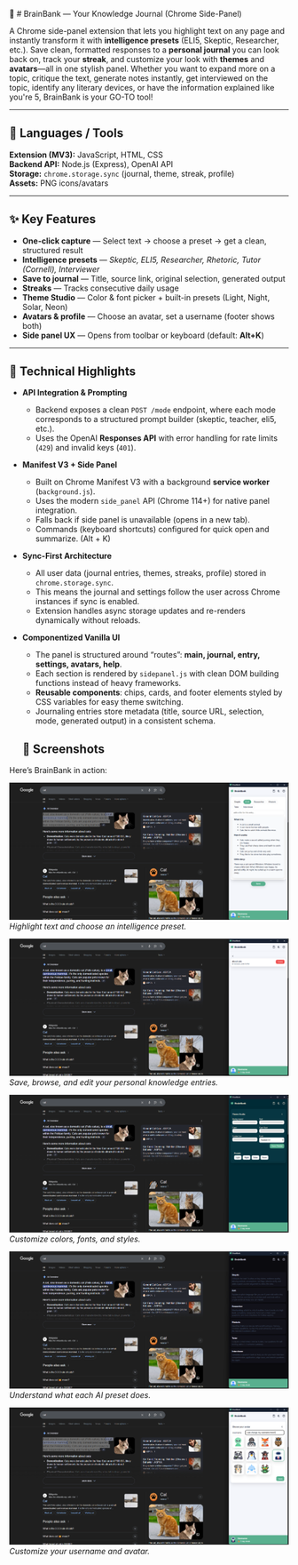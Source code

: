 🧠 # BrainBank — Your Knowledge Journal (Chrome Side-Panel)

A Chrome side-panel extension that lets you highlight text on any page and instantly transform it with **intelligence presets** (ELI5, Skeptic, Researcher, etc.). Save clean, formatted responses to a **personal journal** you can look back on, track your **streak**, and customize your look with **themes** and **avatars**—all in one stylish panel. Whether you want to expand more on a topic, critique the text, generate notes instantly, get interviewed on the topic, identify any literary devices, or have the information explained like you're 5, BrainBank is your GO-TO tool!

---

## 🧰 Languages / Tools

**Extension (MV3):** JavaScript, HTML, CSS  
**Backend API:** Node.js (Express), OpenAI API  
**Storage:** `chrome.storage.sync` (journal, theme, streak, profile)  
**Assets:** PNG icons/avatars

---

## ✨ Key Features

- **One-click capture** — Select text → choose a preset → get a clean, structured result
- **Intelligence presets** — *Skeptic, ELI5, Researcher, Rhetoric, Tutor (Cornell), Interviewer*
- **Save to journal** — Title, source link, original selection, generated output
- **Streaks** — Tracks consecutive daily usage
- **Theme Studio** — Color & font picker + built-in presets (Light, Night, Solar, Neon)
- **Avatars & profile** — Choose an avatar, set a username (footer shows both)
- **Side panel UX** — Opens from toolbar or keyboard (default: **Alt+K**)

---

## 🧩 Technical Highlights

- **API Integration & Prompting**  
  - Backend exposes a clean `POST /mode` endpoint, where each mode corresponds to a structured prompt builder (skeptic, teacher, eli5, etc.).  
  - Uses the OpenAI **Responses API** with error handling for rate limits (`429`) and invalid keys (`401`).  

- **Manifest V3 + Side Panel**  
  - Built on Chrome Manifest V3 with a background **service worker** (`background.js`).  
  - Uses the modern `side_panel` API (Chrome 114+) for native panel integration.  
  - Falls back if side panel is unavailable (opens in a new tab).  
  - Commands (keyboard shortcuts) configured for quick open and summarize. (Alt + K)

- **Sync-First Architecture**  
  - All user data (journal entries, themes, streaks, profile) stored in `chrome.storage.sync`.  
  - This means the journal and settings follow the user across Chrome instances if sync is enabled.  
  - Extension handles async storage updates and re-renders dynamically without reloads.

- **Componentized Vanilla UI**  
  - The panel is structured around “routes”: **main, journal, entry, settings, avatars, help**.  
  - Each section is rendered by `sidepanel.js` with clean DOM building functions instead of heavy frameworks.  
  - **Reusable components**: chips, cards, and footer elements styled by CSS variables for easy theme switching.  
  - Journaling entries store metadata (title, source URL, selection, mode, generated output) in a consistent schema.
 
  ## 📸 Screenshots

Here’s BrainBank in action:

![Main Panel](screenshots/brainbank-screenshot-1.png)  
*Highlight text and choose an intelligence preset.*

![Journal View](screenshots/brainbank-screenshot-2.png)  
*Save, browse, and edit your personal knowledge entries.*

![Theme Studio](screenshots/brainbank-screenshot-3.png)  
*Customize colors, fonts, and styles.*

![Help Section](screenshots/brainbank-screenshot-4.png)  
*Understand what each AI preset does.*

![Edit Profile](screenshots/brainbank-screenshot-5.png)  
*Customize your username and avatar.*


